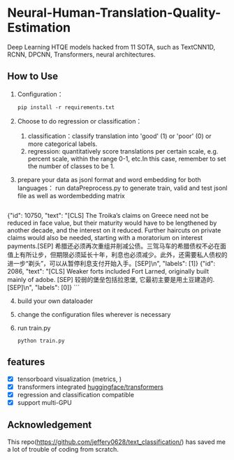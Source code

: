 # Neural-Human-Translation-Quality-Estimation
Deep Learning HTQE models hacked from 11 SOTA, such as TextCNN1D, RCNN, DPCNN, Transformers, neural architectures.
## How to Use
1. Configuration：

	```
	pip install -r requirements.txt
	```

2. Choose to do regression or classification：

	1. classification：classify translation into 'good' (1) or 'poor' (0) or more categorical labels.
	2. regression: quantitatively score translations per certain scale, e.g. percent scale, within the range 0-1, etc.In this case, remember to set the number of classes to be 1.


3. prepare your data as jsonl format and word embedding for both languages：
   run dataPreprocess.py to generate train, valid and test jsonl file as well as wordembedding matrix

	```
{"id": 10750, "text": "[CLS] The Troika’s claims on Greece need not be reduced in face value, but their maturity would have to be lengthened by another decade, and the interest on it reduced. Further haircuts on private claims would also be needed, starting with a moratorium on interest payments.[SEP] 希腊还必须再次重组并削减公债。三驾马车的希腊债权不必在面值上有所让步，但期限必须延长十年，利息也必须减少。此外，还需要私人债权的进一步“剃头”，可以从暂停利息支付开始入手。[SEP]\n", "labels": [1]}
{"id": 2086, "text": "[CLS] Weaker forts included Fort Larned, originally built mainly of adobe. [SEP] 较弱的堡垒包括拉恩堡, 它最初主要是用土豆建造的. [SEP]\n", "labels": [0]}
	```
  

4. build your own dataloader

5. change the configuration files wherever is necessary

6. run train.py

	```
	python train.py
	```

## features
- [x] tensorboard visualization (metrics, )
- [x] transformers integrated [huggingface/transformers](https://github.com/huggingface/transformers)
- [x] regression and classification compatible
- [x] support multi-GPU
## Acknowledgement
This repo(https://github.com/jeffery0628/text_classification/) has saved me a lot of trouble of coding from scratch.  
